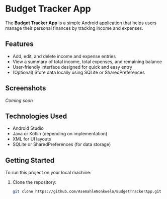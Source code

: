 # Budget Tracker App

The **Budget Tracker App** is a simple Android application that helps users manage their personal finances by tracking income and expenses.

## Features

- Add, edit, and delete income and expense entries
- View a summary of total income, total expenses, and remaining balance
- User-friendly interface designed for quick and easy entry
- (Optional) Store data locally using SQLite or SharedPreferences

## Screenshots

*Coming soon*

## Technologies Used

- Android Studio
- Java or Kotlin (depending on implementation)
- XML for UI layouts
- SQLite or SharedPreferences (for data storage)

## Getting Started

To run this project on your local machine:

1. Clone the repository:
   ```bash
   git clone https://github.com/AsemahleNonkwelo/BudgetTrackerApp.git
